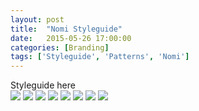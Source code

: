 ```yaml
---
layout: post
title:  "Nomi Styleguide"
date:   2015-05-26 17:00:00
categories: [Branding]
tags: ['Styleguide', 'Patterns', 'Nomi']
---
```


<div class="text-block">
Styleguide here
</div>

<div class="images">
	<img src="{{ base.url }}/images/Nomi/styleguide-00.png" />
	<img src="{{ base.url }}/images/Nomi/styleguide-02.png" />
	<img src="{{ base.url }}/images/Nomi/styleguide-03.png" />
	<img src="{{ base.url }}/images/Nomi/styleguide-04.png" />
	<img src="{{ base.url }}/images/Nomi/styleguide-05.png" />
	<img src="{{ base.url }}/images/Nomi/styleguide-06.png" />
	<img src="{{ base.url }}/images/Nomi/styleguide-07.png" />
	<img src="{{ base.url }}/images/Nomi/styleguide-08.png" />
</div>

[jekyll-gh]: https://github.com/jekyll/jekyll
[jekyll]:    http://jekyllrb.com
